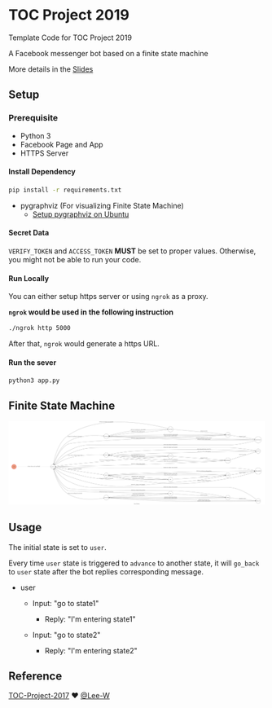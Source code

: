 # TOC Project 2019

Template Code for TOC Project 2019

A Facebook messenger bot based on a finite state machine

More details in the [Slides](https://hackmd.io/p/SkpBR-Yam#/)

## Setup

### Prerequisite
* Python 3
* Facebook Page and App
* HTTPS Server

#### Install Dependency
```sh
pip install -r requirements.txt
```

* pygraphviz (For visualizing Finite State Machine)
    * [Setup pygraphviz on Ubuntu](http://www.jianshu.com/p/a3da7ecc5303)

#### Secret Data

`VERIFY_TOKEN` and `ACCESS_TOKEN` **MUST** be set to proper values.
Otherwise, you might not be able to run your code.

#### Run Locally
You can either setup https server or using `ngrok` as a proxy.

**`ngrok` would be used in the following instruction**

```sh
./ngrok http 5000
```
 
After that, `ngrok` would generate a https URL.

#### Run the sever

```sh
python3 app.py
```

## Finite State Machine
![fsm](./fsm.png)

## Usage
The initial state is set to `user`.

Every time `user` state is triggered to `advance` to another state, it will `go_back` to `user` state after the bot replies corresponding message.

* user
	* Input: "go to state1"
		* Reply: "I'm entering state1"

	* Input: "go to state2"
		* Reply: "I'm entering state2"

## Reference
[TOC-Project-2017](https://github.com/Lee-W/TOC-Project-2017) ❤️ [@Lee-W](https://github.com/Lee-W)
